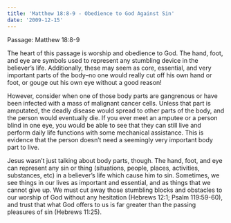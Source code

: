 ```yaml
---
title: 'Matthew 18:8-9 - Obedience to God Against Sin'
date: '2009-12-15'
---
```

Passage: Matthew 18:8-9

The heart of this passage is worship and obedience to God. The hand, foot, and eye are symbols used to represent any stumbling device in the believer’s life. Additionally, these may seem as core, essential, and very important parts of the body–no one would really cut off his own hand or foot, or gouge out his own eye without a good reason!

However, consider when one of those body parts are gangrenous or have been infected with a mass of malignant cancer cells. Unless that part is amputated, the deadly disease would spread to other parts of the body, and the person would eventually die. If you ever meet an amputee or a person blind in one eye, you would be able to see that they can still live and perform daily life functions with some mechanical assistance. This is evidence that the person doesn’t need a seemingly very important body part to live.

Jesus wasn’t just talking about body parts, though. The hand, foot, and eye can represent any sin or thing (situations, people, places, activities, substances, etc) in a believer’s life which cause him to sin. Sometimes, we see things in our lives as important and essential, and as things that we cannot give up. We must cut away those stumbling blocks and obstacles to our worship of God without any hesitation (Hebrews 12:1; Psalm 119:59-60), and trust that what God offers to us is far greater than the passing pleasures of sin (Hebrews 11:25).
